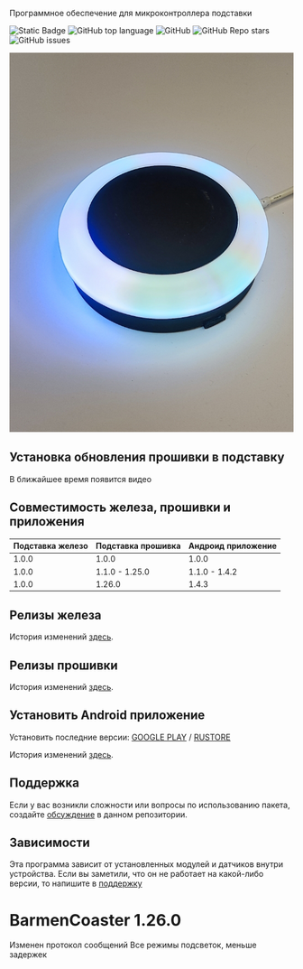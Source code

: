 <!--Описание устройства-->
Программное обеспечение для микроконтроллера подставки

<!--Блок информации о репозитории в бейджах-->
![Static Badge](https://img.shields.io/badge/USKUdev-avtobarmen_coaster-avtobarmen_coaster)
![GitHub top language](https://img.shields.io/github/languages/top/USKUdev/avtobarmen_coaster)
![GitHub](https://img.shields.io/github/license/USKUdev/avtobarmen_coaster)
![GitHub Repo stars](https://img.shields.io/github/stars/USKUdev/avtobarmen_coaster)
![GitHub issues](https://img.shields.io/github/issues/USKUdev/avtobarmen_coaster)

![Logotype](./docs/coaster.jpg)

## Установка обновления прошивки в подставку

В ближайшее время появится видео

<!--Совместимость -->
## Совместимость железа, прошивки и приложения

| Подставка железо   | Подставка прошивка  | Андроид приложение                                        |
|--------------------|---------------------|-----------------------------------------------------------|
| 1.0.0              | 1.0.0               | 1.0.0                                                     |
| 1.0.0              | 1.1.0 - 1.25.0      | 1.1.0 - 1.4.2                                             |
| 1.0.0              | 1.26.0              | 1.4.3                                                     |

<!--Релиз железа -->
## Релизы железа

История изменений [здесь](./DES/CHANGELOG_DES.md).

<!--Релиз прошивки -->
## Релизы прошивки

История изменений [здесь](./HEX/CHANGELOG_HEX.md).

<!--Android приложение-->
## Установить Android приложение
Установить последние версии: 
[GOOGLE PLAY](https://play.google.com/store/apps/details?id=ru.avtonalivator.avtonalivator)
 / 
[RUSTORE](https://www.rustore.ru/catalog/app/ru.avtonalivator.avtonalivator)

История изменений [здесь](./APK/CHANGELOG_APK.md).


<!--Поддержка-->
## Поддержка
Если у вас возникли сложности или вопросы по использованию пакета, создайте 
[обсуждение](https://github.com/USKUdev/avtobarmen_coaster/issues/new/choose) в данном репозитории.

<!--зависимости-->
## Зависимости
Эта программа зависит от установленных модулей и датчиков внутри устройства. Если вы заметили, что он не работает на какой-либо версии, то напишите в [поддержку](https://github.com/USKUdev/avtobarmen_coaster#поддержка)





# BarmenCoaster 1.26.0
Изменен протокол сообщений
Все режимы подсветок, меньше задержек
